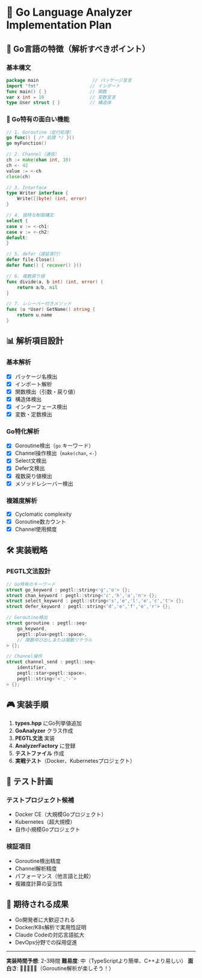 # 🐹 Go Language Analyzer Implementation Plan

## 🎯 Go言語の特徴（解析すべきポイント）

### 基本構文
```go
package main                    // パッケージ宣言
import "fmt"                   // インポート
func main() { }                // 関数
var x int = 10                 // 変数宣言
type User struct { }           // 構造体
```

### 🚀 Go特有の面白い機能
```go
// 1. Goroutine（並行処理）
go func() { /* 処理 */ }()
go myFunction()

// 2. Channel（通信）
ch := make(chan int, 10)
ch <- 42
value := <-ch
close(ch)

// 3. Interface
type Writer interface {
    Write([]byte) (int, error)
}

// 4. 独特な制御構文
select {
case v := <-ch1:
case v := <-ch2:
default:
}

// 5. defer（遅延実行）
defer file.Close()
defer func() { recover() }()

// 6. 複数戻り値
func divide(a, b int) (int, error) {
    return a/b, nil
}

// 7. レシーバー付きメソッド
func (u *User) GetName() string {
    return u.name
}
```

## 📊 解析項目設計

### 基本解析
- [x] パッケージ名検出
- [x] インポート解析
- [x] 関数検出（引数・戻り値）
- [x] 構造体検出
- [x] インターフェース検出
- [x] 変数・定数検出

### Go特化解析
- [x] Goroutine検出（`go` キーワード）
- [x] Channel操作検出（`make(chan`, `<-`）
- [x] Select文検出
- [x] Defer文検出
- [x] 複数戻り値検出
- [x] メソッドレシーバー検出

### 複雑度解析
- [x] Cyclomatic complexity
- [x] Goroutine数カウント
- [x] Channel使用頻度

## 🛠️ 実装戦略

### PEGTL文法設計
```cpp
// Go特有のキーワード
struct go_keyword : pegtl::string<'g','o'> {};
struct chan_keyword : pegtl::string<'c','h','a','n'> {};
struct select_keyword : pegtl::string<'s','e','l','e','c','t'> {};
struct defer_keyword : pegtl::string<'d','e','f','e','r'> {};

// Goroutine検出
struct goroutine : pegtl::seq<
    go_keyword,
    pegtl::plus<pegtl::space>,
    // 関数呼び出しまたは関数リテラル
> {};

// Channel操作
struct channel_send : pegtl::seq<
    identifier,
    pegtl::star<pegtl::space>,
    pegtl::string<'<','-'>
> {};
```

## 🎮 実装手順

1. **types.hpp** にGo列挙値追加
2. **GoAnalyzer** クラス作成
3. **PEGTL文法** 実装
4. **AnalyzerFactory** に登録
5. **テストファイル** 作成
6. **実戦テスト**（Docker、Kubernetesプロジェクト）

## 🧪 テスト計画

### テストプロジェクト候補
- Docker CE（大規模Goプロジェクト）
- Kubernetes（超大規模）
- 自作小規模Goプロジェクト

### 検証項目
- Goroutine検出精度
- Channel解析精度
- パフォーマンス（他言語と比較）
- 複雑度計算の妥当性

## 🎯 期待される成果

- Go開発者に大歓迎される
- Docker/K8s解析で実用性証明
- Claude Codeの対応言語拡大
- DevOps分野での採用促進

---
**実装時間予想**: 2-3時間
**難易度**: 中（TypeScriptより簡単、C++より易しい）
**面白さ**: 🌟🌟🌟🌟🌟（Goroutine解析が楽しそう！）